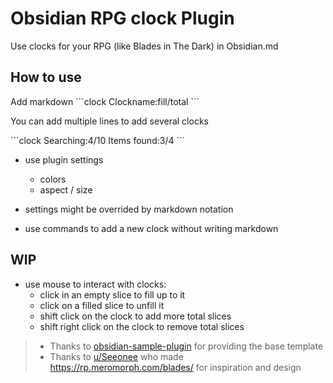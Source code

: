 # Obsidian RPG clock Plugin

Use clocks for your RPG (like Blades in The Dark) in Obsidian.md

## How to use

Add markdown 
\`\`\`clock
Clockname:fill/total
\`\`\`

You can add multiple lines to add several clocks


\`\`\`clock
Searching:4/10
Items found:3/4
\`\`\`


- use plugin settings
  - colors
  - aspect / size
- settings might be overrided by markdown notation

- use commands to add a new clock without writing markdown

## WIP


- use mouse to interact with clocks:
  - click in an empty slice to fill up to it
  - click on a filled slice to unfill it
  - shift click on the clock to add more total slices
  - shift right click on the clock to remove total slices



> - Thanks to [obsidian-sample-plugin](https://github.com/obsidianmd/obsidian-sample-plugin) for providing the base template
> - Thanks to [u/Seeonee](https://www.reddit.com/user/Seeonee/) who made https://rp.meromorph.com/blades/ for inspiration and design